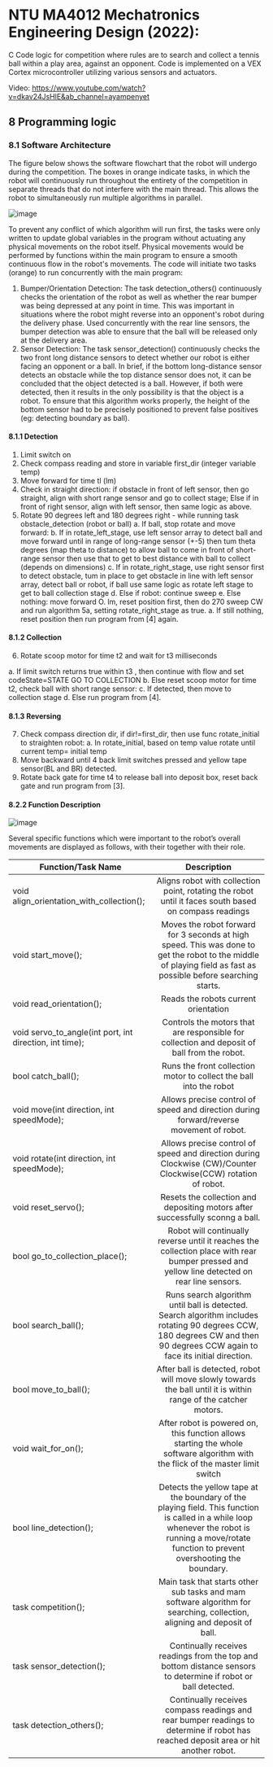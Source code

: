# NTU MA4012 Mechatronics Engineering Design (2022):

C Code logic for competition where rules are to search and collect a tennis ball within a play area, against an opponent.
Code is implemented on a VEX Cortex microcontroller utilizing various sensors and actuators.

Video: https://www.youtube.com/watch?v=dkav24JsHlE&ab_channel=ayampenyet

## 8    Programming logic

### 8.1     Software Architecture

The figure below shows the software flowchart that the robot will undergo during the competition.  The boxes in orange indicate tasks, in which the robot will continuously run throughout the entirety of the competition in separate threads that do not interfere with the main thread. This allows the robot to simultaneously run multiple algorithms in parallel. 

![image](https://github.com/kiblykat/ScrappyBot/assets/52589461/5af85864-4b12-40e3-b141-b54c33320905)

To prevent any conflict of which algorithm will run first, the tasks were only written to update global variables in the program without actuating any physical movements on the robot itself. Physical movements would be performed by functions within the main program to ensure a smooth continuous flow in the robot's movements. The code will initiate two tasks (orange) to run concurrently with the main program:

1.    Bumper/Orientation Detection:  The task detection_others()  continuously checks the orientation of the robot as well as whether the rear bumper was being depressed at any point in time.  This was important in situations where the robot might reverse into an opponent's robot during the delivery phase. Used concurrently with the rear line sensors, the bumper detection was able to ensure that the ball will be released only at the delivery area.
2.    Sensor Detection: The task sensor_detection() continuously checks the two front long distance sensors to detect whether our robot is either facing an opponent or a ball. In brief, if the bottom long-distance sensor detects an obstacle while the top distance sensor does not, it can be concluded that the object detected is a ball. However, if both were detected, then it results in the only possibility is that the object is a robot. To ensure that this algorithm works properly, the height of the bottom sensor had to be precisely positioned to prevent false positives (eg: detecting boundary as ball).

#### 8.1.1   Detection

1)   Limit switch on
2)  Check compass reading and store in variable first_dir (integer variable temp)
3)  Move forward for time tl  (lm)
4)  Check in straight direction:  if obstacle in front of left sensor, then go straight,  align with short range sensor and go to collect stage;  Else if in front of right sensor, align with left sensor, then same logic as above.
5)  Rotate 90 degrees left and 180 degrees right - while running task obstacle_detection (robot or ball)
  a.   If ball, stop rotate and move forward:
  b.   If in rotate_left_stage, use left sensor array to detect ball and move forward until in range of long-range sensor (+-5) then tum theta degrees (map theta to distance) to allow ball to come in front of short-range sensor then use that to get to best distance with        ball to collect (depends on dimensions)
  c.   If in rotate_right_stage,  use right sensor first to detect obstacle,  tum in place to get obstacle in line with left sensor array, detect ball or robot, if ball use same logic as rotate left stage to get to ball collection stage
  d.   Else if robot: continue sweep
  e.   Else nothing:  move forward O. lm,  reset position  first,  then do 270 sweep CW and run algorithm 5a,  setting rotate_right_stage  as true.
        a.    If still nothing, reset position then run program from [4] again.

#### 8.1.2    Collection

6)  Rotate scoop motor for time t2 and wait for t3 milliseconds

  a.    If limit  switch  returns   true  within   t3   ,    then  continue   with   flow  and  set codeState=STATE   GO  TO  COLLECTION
  b.    Else reset scoop motor for time t2, check ball with short range sensor:
  c.    If detected, then move to collection stage d.   Else run program from [4].

#### 8.1.3   Reversing

7)  Check compass direction dir, if dir!=first_dir, then use func rotate_initial to straighten robot:
  a.   In rotate_initial, based on temp value rotate until current temp= initial temp
8)  Move backward until 4 back limit switches pressed and yellow tape sensor(BL and BR) detected.
9)  Rotate back gate for time t4 to release ball into deposit box, reset back gate and run program from [3].

#### 8.2.2    Function Description
![image](https://github.com/kiblykat/ScrappyBot/assets/52589461/ffc6630e-407b-4536-9cc1-b242c88e1352)

Several specific functions which were important to the robot’s overall movements are displayed as follows, with their together with their role. 

| Function/Task Name            | Description           |
| ------------- |:-------------:| 
| void align_orientation_with_collection();            |       Aligns  robot  with  collection   point, rotating the robot until  it faces south based on compass readings |
| void start_move();                                  |                      Moves the robot forward for 3 seconds at high speed. This was done to get the robot to the middle of playing field as fast as possible before searching starts. | 
| void read_orientation();                             |                  Reads the robots current orientation |
| void   servo_to_angle(int   port,   int   direction, int time); | Controls      the      motors      that      are responsible  for collection  and deposit of ball from the robot. |
| bool catch_ball(); | Runs   the   front   collection   motor   to collect the ball into the robot |
| void move(int direction,  int speedMode); | Allows  precise  control  of speed  and direction      during      forward/reverse movement of robot. |
| void rotate(int direction, int speedMode);   |                  Allows  precise  control  of speed  and direction during Clockwise (CW)/Counter Clockwise(CCW) rotation of robot. |
| void reset_servo();                           |                                 Resets  the  collection  and  depositing motors   after   successfully   sconng  a ball. |
| bool go_to_collection_place();                 |                      Robot will continually  reverse until it reaches  the collection  place  with rear bumper  pressed  and  yellow  line detected on rear line sensors. |
| bool search_ball();                             |                               Runs   search  algorithm   until  ball   is detected. Search algorithm includes rotating 90 degrees CCW, 180 degrees CW and then 90 degrees CCW again to face its initial direction. |
| bool move_to_ball();                             |                           After ball is detected, robot will move slowly   towards   the  ball   until   it  is within range of the catcher motors. |
| void wait_for_on();                               |                           After    robot    is   powered    on,    this function allows starting the whole software algorithm with the flick of the master limit switch |
| bool line_detection();                             |                          Detects    the    yellow    tape    at    the boundary   of the  playing   field.   This function is called in a while loop whenever the robot is running a move/rotate function to prevent overshooting the boundary.                            |
| task competition();                                  |                          Main  task  that  starts  other  sub  tasks and mam software algorithm for searching, collection, aligning and deposit of ball. |
| task sensor_detection();                              |                     Continually receives readings from the top and bottom distance sensors to determine if robot or ball detected. |
| task detection_others();                               |                     Continually receives compass readings and rear bumper readings to determine if robot has reached deposit area or hit another robot. |

